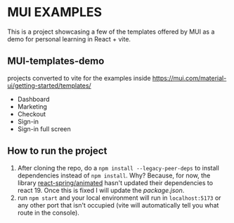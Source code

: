 # MUI EXAMPLES

This is a project showcasing a few of the templates offered by MUI as a demo for personal learning in React + vite.

## MUI-templates-demo

projects converted to vite for the examples inside <https://mui.com/material-ui/getting-started/templates/>

- Dashboard
- Marketing
- Checkout
- Sign-in
- Sign-in full screen

## How to run the project

1. After cloning the repo, do a `npm install --legacy-peer-deps` to install dependencies instead of `npm install`. Why? Because, for now, the library [react-spring/animated](https://www.npmjs.com/package/@react-spring/animated)
hasn't updated their dependencies to react 19.
Once this is fixed I will update the *package.json*.
2. run `npm start` and your local environment will run in `localhost:5173` or any other port that isn't occupied (vite will automatically tell you what route in the console).
